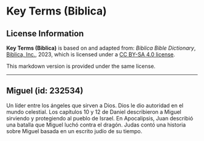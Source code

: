 # Key Terms (Biblica)

## License Information

**Key Terms (Biblica)** is based on and adapted from: _Biblica Bible Dictionary_, [Biblica, Inc.](https://www.biblica.com/), 2023, which is licensed under a [CC BY-SA 4.0 license](https://creativecommons.org/licenses/by-sa/4.0/legalcode.en).

This markdown version is provided under the same license.



--------------------------------

## Miguel (id: 232534)

Un líder entre los ángeles que sirven a Dios. Dios le dio autoridad en el mundo celestial. Los capítulos 10 y 12 de Daniel describieron a Miguel sirviendo y protegiendo al pueblo de Israel. En Apocalipsis, Juan describió una batalla que Miguel luchó contra el dragón. Judas contó una historia sobre Miguel basada en un escrito judío de su tiempo.


